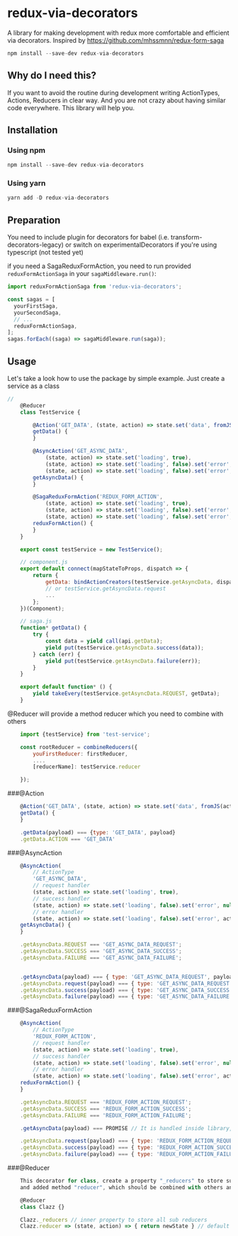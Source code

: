 # redux-via-decorators
A library for making development with redux more comfortable and efficient via decorators.
Inspired by https://github.com/mhssmnn/redux-form-saga

```javascript
npm install --save-dev redux-via-decorators
```

## Why do I need this?

If you want to avoid the routine during development writing ActionTypes, Actions, Reducers in clear way. And you are not crazy about having similar code everywhere. This library will help you.

## Installation

### Using npm
```javascript
npm install --save-dev redux-via-decorators
```

### Using yarn
```javascript
yarn add -D redux-via-decorators
```

## Preparation

You need to include plugin for decorators for babel (i.e. transform-decorators-legacy) or switch on experimentalDecorators if you're using typescript (not tested yet)

if you need a SagaReduxFormAction, you need to run provided `reduxFormActionSaga`  in your `sagaMiddleware.run()`:

```javascript
import reduxFormActionSaga from 'redux-via-decorators';

const sagas = [
  yourFirstSaga,
  yourSecondSaga,
  // ...
  reduxFormActionSaga,
];
sagas.forEach((saga) => sagaMiddleware.run(saga));
```

## Usage

Let's take a look how to use the package by simple example.
Just create a service as a class

```javascript
//
    @Reducer
    class TestService {

        @Action('GET_DATA', (state, action) => state.set('data', fromJS(action.payload)))
        getData() {
        }

        @AsyncAction('GET_ASYNC_DATA',
            (state, action) => state.set('loading', true),
            (state, action) => state.set('loading', false).set('error', null).set('data', fromJS(action.payload)),
            (state, action) => state.set('loading', false).set('error', action.payload))
        getAsyncData() {
        }

        @SagaReduxFormAction('REDUX_FORM_ACTION',
            (state, action) => state.set('loading', true),
            (state, action) => state.set('loading', false).set('error', null).set('data', fromJS(action.payload)),
            (state, action) => state.set('loading', false).set('error', action.payload))
        reduxFormAction() {
        }
    }

    export const testService = new TestService();

    // component.js
    export default connect(mapStateToProps, dispatch => {
        return {
            getData: bindActionCreators(testService.getAsyncData, dispatch),
            // or testService.getAsyncData.request
            ...
        };
    })(Component);

    // saga.js
    function* getData() {
        try {
            const data = yield call(api.getData);
            yield put(testService.getAsyncData.success(data));
        } catch (err) {
            yield put(testService.getAsyncData.failure(err));
        }
    }

    export default function* () {
        yield takeEvery(testService.getAsyncData.REQUEST, getData);
    }
```

@Reducer will provide a method reducer which you need to combine with others

```javascript
    import {testService} from 'test-service';

    const rootReducer = combineReducers({
        youFirstReducer: firstReducer,
        ....
        [reducerName]: testService.reducer

    });

```

###@Action
```javascript
    @Action('GET_DATA', (state, action) => state.set('data', fromJS(action.payload)))
    getData() {
    }

    .getData(payload) === {type: 'GET_DATA', payload}
    .getData.ACTION === 'GET_DATA'
```


###@AsyncAction
```javascript
    @AsyncAction(
        // ActionType
        'GET_ASYNC_DATA',
        // request handler
        (state, action) => state.set('loading', true),
        // success handler
        (state, action) => state.set('loading', false).set('error', null).set('data', fromJS(action.payload)),
        // error handler
        (state, action) => state.set('loading', false).set('error', action.payload))
    getAsyncData() {
    }

    .getAsyncData.REQUEST === 'GET_ASYNC_DATA_REQUEST';
    .getAsyncData.SUCCESS === 'GET_ASYNC_DATA_SUCCESS';
    .getAsyncData.FAILURE === 'GET_ASYNC_DATA_FAILURE';


    .getAsyncData(payload) === { type: 'GET_ASYNC_DATA_REQUEST', payload } // the same as a .request()
    .getAsyncData.request(payload) === { type: 'GET_ASYNC_DATA_REQUEST', payload };
    .getAsyncData.success(payload) === { type: 'GET_ASYNC_DATA_SUCCESS', payload };
    .getAsyncData.failure(payload) === { type: 'GET_ASYNC_DATA_FAILURE', payload };
```

###@SagaReduxFormAction
```javascript
    @AsyncAction(
        // ActionType
        'REDUX_FORM_ACTION',
        // request handler
        (state, action) => state.set('loading', true),
        // success handler
        (state, action) => state.set('loading', false).set('error', null).set('data', fromJS(action.payload)),
        // error handler
        (state, action) => state.set('loading', false).set('error', action.payload))
    reduxFormAction() {
    }

    .getAsyncData.REQUEST === 'REDUX_FORM_ACTION_REQUEST';
    .getAsyncData.SUCCESS === 'REDUX_FORM_ACTION_SUCCESS';
    .getAsyncData.FAILURE === 'REDUX_FORM_ACTION_FAILURE';

    .getAsyncData(payload) === PROMISE // It is handled inside library, no need to be cared about

    .getAsyncData.request(payload) === { type: 'REDUX_FORM_ACTION_REQUEST', payload };
    .getAsyncData.success(payload) === { type: 'REDUX_FORM_ACTION_SUCCESS', payload };
    .getAsyncData.failure(payload) === { type: 'REDUX_FORM_ACTION_FAILURE', payload };
```

###@Reducer
```javascript
    This decorator for class, create a property "_reducers" to store sub reducers,
    and added method "reducer", which should be combined with others and included in app

    @Reducer
    class Clazz {}

    Clazz._reducers // inner property to store all sub reducers
    Clazz.reducer => (state, action) => { return newState } // default redux reducer
```